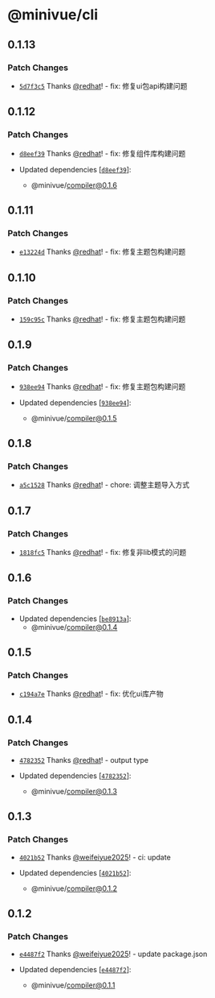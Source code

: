 # @minivue/cli

## 0.1.13

### Patch Changes

- [`5d7f3c5`](https://github.com/minivue/minivue/commit/5d7f3c54168095dc52086aace53944b4de0a57d1) Thanks [@redhat](https://github.com/redhat)! - fix: 修复ui包api构建问题

## 0.1.12

### Patch Changes

- [`d8eef39`](https://github.com/minivue/minivue/commit/d8eef39188d720e1b4e5722f404a11d8d46df714) Thanks [@redhat](https://github.com/redhat)! - fix: 修复组件库构建问题

- Updated dependencies [[`d8eef39`](https://github.com/minivue/minivue/commit/d8eef39188d720e1b4e5722f404a11d8d46df714)]:
  - @minivue/compiler@0.1.6

## 0.1.11

### Patch Changes

- [`e13224d`](https://github.com/minivue/minivue/commit/e13224dff865acda82862469089942a9617087e5) Thanks [@redhat](https://github.com/redhat)! - fix: 修复主题包构建问题

## 0.1.10

### Patch Changes

- [`159c95c`](https://github.com/minivue/minivue/commit/159c95c96fe9cf552f8d3eea78a5b228170e1fb2) Thanks [@redhat](https://github.com/redhat)! - fix: 修复主题包构建问题

## 0.1.9

### Patch Changes

- [`938ee94`](https://github.com/minivue/minivue/commit/938ee946ea3e8fca615d0461d7bd3cff689eedbe) Thanks [@redhat](https://github.com/redhat)! - fix: 修复主题包构建问题

- Updated dependencies [[`938ee94`](https://github.com/minivue/minivue/commit/938ee946ea3e8fca615d0461d7bd3cff689eedbe)]:
  - @minivue/compiler@0.1.5

## 0.1.8

### Patch Changes

- [`a5c1528`](https://github.com/minivue/minivue/commit/a5c152827fdfaf0fab864272e8958ad6bb077312) Thanks [@redhat](https://github.com/redhat)! - chore: 调整主题导入方式

## 0.1.7

### Patch Changes

- [`1818fc5`](https://github.com/minivue/minivue/commit/1818fc5f03501a056737025ee22223f02ba5054d) Thanks [@redhat](https://github.com/redhat)! - fix: 修复非lib模式的问题

## 0.1.6

### Patch Changes

- Updated dependencies [[`be8913a`](https://github.com/minivue/minivue/commit/be8913ac5463e4c7255899ca4a3c113844343c15)]:
  - @minivue/compiler@0.1.4

## 0.1.5

### Patch Changes

- [`c194a7e`](https://github.com/minivue/minivue/commit/c194a7e2b71b16f14b92d006781f99a946fe47ef) Thanks [@redhat](https://github.com/redhat)! - fix: 优化ui库产物

## 0.1.4

### Patch Changes

- [`4782352`](https://github.com/minivue/minivue/commit/4782352cee2293f053f4c8b769a06181f65b4e83) Thanks [@redhat](https://github.com/redhat)! - output type

- Updated dependencies [[`4782352`](https://github.com/minivue/minivue/commit/4782352cee2293f053f4c8b769a06181f65b4e83)]:
  - @minivue/compiler@0.1.3

## 0.1.3

### Patch Changes

- [`4021b52`](https://github.com/minivue/minivue/commit/4021b527c0025d75dfb27f2081996088603cd045) Thanks [@weifeiyue2025](https://github.com/weifeiyue2025)! - ci: update

- Updated dependencies [[`4021b52`](https://github.com/minivue/minivue/commit/4021b527c0025d75dfb27f2081996088603cd045)]:
  - @minivue/compiler@0.1.2

## 0.1.2

### Patch Changes

- [`e4487f2`](https://github.com/minivue/minivue/commit/e4487f2685019ede533f1e4838a85c800ef9d324) Thanks [@weifeiyue2025](https://github.com/weifeiyue2025)! - update package.json

- Updated dependencies [[`e4487f2`](https://github.com/minivue/minivue/commit/e4487f2685019ede533f1e4838a85c800ef9d324)]:
  - @minivue/compiler@0.1.1
